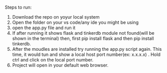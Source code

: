 Steps to run:
1. Download the repo on yoyur local system
2. Open the folder on your vs code/any ide you might be using
3. open the app.py file and run it
4. If after running it shows flask and tinkerdb module not found(will be shown in the terminal) then, first pip install flask and then pip install tinkerdb.
5. After the moudles are installed try running the app.py script again. This time, it would tun and show a local host port number(ex: x.x.x.x) . Hold ctrl and click on the local port number.
6. Project will open in your default web browser.
